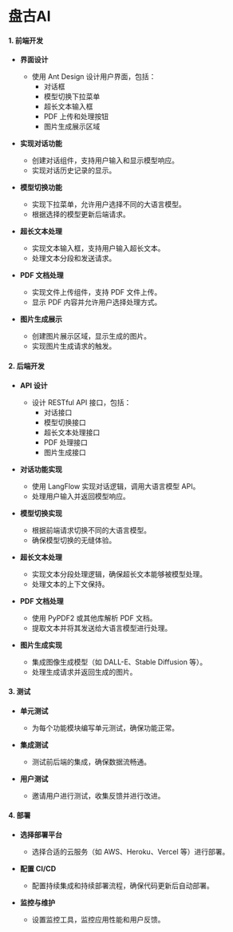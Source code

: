 # 盘古AI
#### 1. 前端开发
- **界面设计**
  - 使用 Ant Design 设计用户界面，包括：
    - 对话框
    - 模型切换下拉菜单
    - 超长文本输入框
    - PDF 上传和处理按钮
    - 图片生成展示区域

- **实现对话功能**
  - 创建对话组件，支持用户输入和显示模型响应。
  - 实现对话历史记录的显示。

- **模型切换功能**
  - 实现下拉菜单，允许用户选择不同的大语言模型。
  - 根据选择的模型更新后端请求。

- **超长文本处理**
  - 实现文本输入框，支持用户输入超长文本。
  - 处理文本分段和发送请求。

- **PDF 文档处理**
  - 实现文件上传组件，支持 PDF 文件上传。
  - 显示 PDF 内容并允许用户选择处理方式。

- **图片生成展示**
  - 创建图片展示区域，显示生成的图片。
  - 实现图片生成请求的触发。

#### 2. 后端开发
- **API 设计**
  - 设计 RESTful API 接口，包括：
    - 对话接口
    - 模型切换接口
    - 超长文本处理接口
    - PDF 处理接口
    - 图片生成接口

- **对话功能实现**
  - 使用 LangFlow 实现对话逻辑，调用大语言模型 API。
  - 处理用户输入并返回模型响应。

- **模型切换实现**
  - 根据前端请求切换不同的大语言模型。
  - 确保模型切换的无缝体验。

- **超长文本处理**
  - 实现文本分段处理逻辑，确保超长文本能够被模型处理。
  - 处理文本的上下文保持。

- **PDF 文档处理**
  - 使用 PyPDF2 或其他库解析 PDF 文档。
  - 提取文本并将其发送给大语言模型进行处理。

- **图片生成实现**
  - 集成图像生成模型（如 DALL-E、Stable Diffusion 等）。
  - 处理生成请求并返回生成的图片。

#### 3. 测试
- **单元测试**
  - 为每个功能模块编写单元测试，确保功能正常。

- **集成测试**
  - 测试前后端的集成，确保数据流畅通。

- **用户测试**
  - 邀请用户进行测试，收集反馈并进行改进。

#### 4. 部署
- **选择部署平台**
  - 选择合适的云服务（如 AWS、Heroku、Vercel 等）进行部署。

- **配置 CI/CD**
  - 配置持续集成和持续部署流程，确保代码更新后自动部署。

- **监控与维护**
  - 设置监控工具，监控应用性能和用户反馈。

